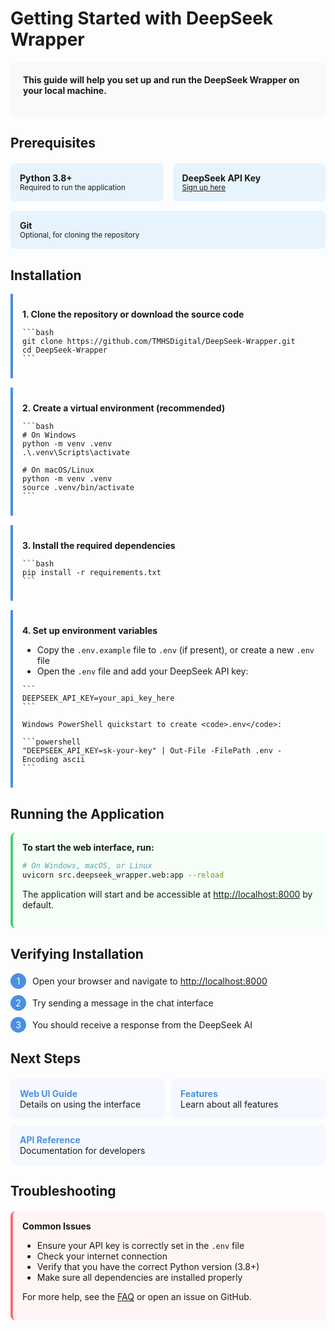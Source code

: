 # Getting Started with DeepSeek Wrapper

<div style="padding: 20px; background: #f8f9fa; border-radius: 8px; margin-bottom: 25px;">
  <p style="margin-top: 0;"><strong>This guide will help you set up and run the DeepSeek Wrapper on your local machine.</strong></p>
</div>

## Prerequisites

<div style="display: flex; flex-wrap: wrap; gap: 15px; margin: 20px 0;">
  <div style="flex: 1; min-width: 200px; padding: 15px; background: #E8F4FD; border-radius: 8px;">
    <strong>Python 3.8+</strong><br>
    <small>Required to run the application</small>
  </div>
  <div style="flex: 1; min-width: 200px; padding: 15px; background: #E8F4FD; border-radius: 8px;">
    <strong>DeepSeek API Key</strong><br>
    <small><a href="https://platform.deepseek.com">Sign up here</a></small>
  </div>
  <div style="flex: 1; min-width: 200px; padding: 15px; background: #E8F4FD; border-radius: 8px;">
    <strong>Git</strong><br>
    <small>Optional, for cloning the repository</small>
  </div>
</div>

## Installation

<div style="padding: 0; border-left: 4px solid #4A90E2;">
  <div style="padding: 10px 15px;">
    <p><strong>1. Clone the repository or download the source code</strong></p>
    
    ```bash
    git clone https://github.com/TMHSDigital/DeepSeek-Wrapper.git
    cd DeepSeek-Wrapper
    ```
  </div>
</div>

<div style="padding: 0; border-left: 4px solid #4A90E2; margin-top: 15px;">
  <div style="padding: 10px 15px;">
    <p><strong>2. Create a virtual environment (recommended)</strong></p>
    
    ```bash
    # On Windows
    python -m venv .venv
    .\.venv\Scripts\activate

    # On macOS/Linux
    python -m venv .venv
    source .venv/bin/activate
    ```
  </div>
</div>

<div style="padding: 0; border-left: 4px solid #4A90E2; margin-top: 15px;">
  <div style="padding: 10px 15px;">
    <p><strong>3. Install the required dependencies</strong></p>
    
    ```bash
    pip install -r requirements.txt
    ```
  </div>
</div>

<div style="padding: 0; border-left: 4px solid #4A90E2; margin-top: 15px; margin-bottom: 25px;">
  <div style="padding: 10px 15px;">
    <p><strong>4. Set up environment variables</strong></p>
    <ul>
      <li>Copy the <code>.env.example</code> file to <code>.env</code> (if present), or create a new <code>.env</code> file</li>
      <li>Open the <code>.env</code> file and add your DeepSeek API key:</li>
    </ul>
    
    ```
    DEEPSEEK_API_KEY=your_api_key_here
    ```
    
    Windows PowerShell quickstart to create <code>.env</code>:
    
    ```powershell
    "DEEPSEEK_API_KEY=sk-your-key" | Out-File -FilePath .env -Encoding ascii
    ```
  </div>
</div>

## Running the Application

<div style="padding: 15px; background: #F5FFF7; border-radius: 8px; border-left: 4px solid #50C878; margin-bottom: 25px;">
  <p style="margin-top: 0;"><strong>To start the web interface, run:</strong></p>
  
  ```bash
  # On Windows, macOS, or Linux
  uvicorn src.deepseek_wrapper.web:app --reload
  ```
  
  <p>The application will start and be accessible at <a href="http://localhost:8000">http://localhost:8000</a> by default.</p>
</div>

## Verifying Installation

<div style="counter-reset: step;">
  <div style="display: flex; margin-bottom: 10px; align-items: center;">
    <div style="background: #4A90E2; color: white; border-radius: 50%; width: 25px; height: 25px; display: flex; align-items: center; justify-content: center; margin-right: 10px; flex-shrink: 0;">1</div>
    <div>Open your browser and navigate to <a href="http://localhost:8000">http://localhost:8000</a></div>
  </div>
  
  <div style="display: flex; margin-bottom: 10px; align-items: center;">
    <div style="background: #4A90E2; color: white; border-radius: 50%; width: 25px; height: 25px; display: flex; align-items: center; justify-content: center; margin-right: 10px; flex-shrink: 0;">2</div>
    <div>Try sending a message in the chat interface</div>
  </div>
  
  <div style="display: flex; margin-bottom: 20px; align-items: center;">
    <div style="background: #4A90E2; color: white; border-radius: 50%; width: 25px; height: 25px; display: flex; align-items: center; justify-content: center; margin-right: 10px; flex-shrink: 0;">3</div>
    <div>You should receive a response from the DeepSeek AI</div>
  </div>
</div>

## Next Steps

<div style="display: flex; flex-wrap: wrap; gap: 10px; margin: 20px 0;">
  <a href="web-ui-guide.md" style="flex: 1; min-width: 200px; padding: 15px; background: #F5F9FF; border-radius: 8px; text-decoration: none; color: inherit;">
    <strong style="color: #4A90E2;">Web UI Guide</strong><br>
    Details on using the interface
  </a>
  <a href="features.md" style="flex: 1; min-width: 200px; padding: 15px; background: #F5F9FF; border-radius: 8px; text-decoration: none; color: inherit;">
    <strong style="color: #4A90E2;">Features</strong><br>
    Learn about all features
  </a>
  <a href="api-reference.md" style="flex: 1; min-width: 200px; padding: 15px; background: #F5F9FF; border-radius: 8px; text-decoration: none; color: inherit;">
    <strong style="color: #4A90E2;">API Reference</strong><br>
    Documentation for developers
  </a>
</div>

## Troubleshooting

<div style="padding: 15px; background: #FFF5F5; border-radius: 8px; border-left: 4px solid #FF6B6B; margin-top: 20px;">
  <p style="margin-top: 0;"><strong>Common Issues</strong></p>
  <ul>
    <li>Ensure your API key is correctly set in the <code>.env</code> file</li>
    <li>Check your internet connection</li>
    <li>Verify that you have the correct Python version (3.8+)</li>
    <li>Make sure all dependencies are installed properly</li>
  </ul>
  <p>For more help, see the <a href="faq.md">FAQ</a> or open an issue on GitHub.</p>
</div> 